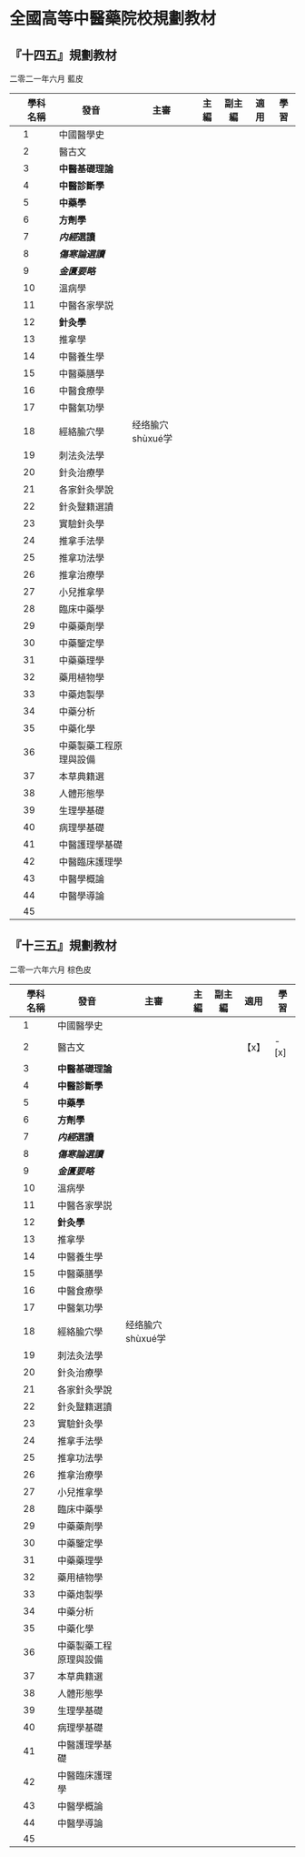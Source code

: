 # 全國高等中醫藥院校規劃教材

## 『十四五』規劃教材
二零二一年六月 藍皮

|      | 學科名稱              | 發音 | 主審 | 主編 | 副主編 | 適用 | 學習 |
| :--: | ------------------ | ---- | ---- | ---- | ---- | ---- | ---- |
||  1   | 中國醫學史           |            |      |      |        ||
|     | 2             | 醫古文 |   |   |   |   |   |
||  3   | **中醫基礎理論**       |            |      |      |        ||
||  4   | **中醫診斷學**         |            |      |      |        ||
||  5   | **中藥學**            |            |      |      |        ||
||  6   | **方劑學**            |            |      |      |        ||
||  7   | ***内經*選讀**        |            |      |      |        ||
||  8   | ***傷寒論選讀***      |            |      |      |        ||
||  9   | ***金匱要略***        |            |      |      |        ||
||  10  | 溫病學                 |            |      |      |        ||
||  11  | 中醫各家學説           |            |      |      |        ||
||  12  | **針灸學**                 |            |      |      |        ||
||  13  | 推拿學                 |            |      |      |        ||
||  14  | 中醫養生學             |            |      |      |        ||
||  15  | 中醫藥膳學             |            |      |      |        ||
||  16  | 中醫食療學             |            |      |      |        ||
||  17  | 中醫氣功學             |            |      |      |        ||
||  18  | 經絡腧穴學             | 经络腧穴shùxué学 |      |      |        ||
||  19  | 刺法灸法學             |            |      |      |        ||
||  20  | 針灸治療學             |            |      |      |        ||
||  21  | 各家針灸學說           |            |      |      |        ||
||  22  | 針灸毉籍選讀           |            |      |      |        ||
||  23  | 實驗針灸學             |            |      |      |        ||
||  24  | 推拿手法學             |            |      |      |        ||
||  25  | 推拿功法學             |            |      |      |        ||
||  26  | 推拿治療學             |            |      |      |        ||
||  27  | 小兒推拿學             |            |      |      |        ||
||  28  | 臨床中藥學             |            |      |      |        ||
||  29  | 中藥藥劑學             |            |      |      |        ||
||  30  | 中藥鑒定學             |            |      |      |        ||
||  31  | 中藥藥理學             |            |      |      |        ||
||  32  | 藥用植物學             |            |      |      |        ||
||  33  | 中藥炮製學             |            |      |      |        ||
||  34  | 中藥分析               |            |      |      |        ||
||  35  | 中藥化學               |            |      |      |        ||
||  36  | 中藥製藥工程原理與設備 |            |      |      |        ||
||  37  | 本草典籍選             |            |      |      |        ||
||  38  | 人體形態學             |            |      |      |        ||
||  39  | 生理學基礎             |            |      |      |        ||
||  40  | 病理學基礎             |            |      |      |        ||
||  41  | 中醫護理學基礎         |            |      |      |        ||
||  42  | 中醫臨床護理學         |            |      |      |        ||
||  43  | 中醫學概論             |            |      |      |        ||
||  44  | 中醫學導論             |            |      |      |        ||
||  45  |                        |            |      |      |        ||

## 『十三五』規劃教材
二零一六年六月 棕色皮

|      | 學科名稱              | 發音  | 主審 | 主編 | 副主編 | 適用 | 學習 |
| :--: | ------------------- | ---- | ---- | ---- | ---- | ---- | ---- |
||  1   | 中國醫學史             |            |      |      |        ||
|     | 2             | 醫古文 |      |      |       |【x】|- [x] |
||  3   | **中醫基礎理論**       |            |      |      |        ||
||  4   | **中醫診斷學**         |            |      |      |        ||
||  5   | **中藥學**            |            |      |      |        ||
||  6   | **方劑學**            |            |      |      |        ||
||  7   | ***内經*選讀**        |            |      |      |        ||
||  8   | ***傷寒論選讀***      |            |      |      |        ||
||  9   | ***金匱要略***        |            |      |      |        ||
||  10  | 溫病學                 |            |      |      |        ||
||  11  | 中醫各家學説           |            |      |      |        ||
||  12  | **針灸學**                 |            |      |      |        ||
||  13  | 推拿學                 |            |      |      |        ||
||  14  | 中醫養生學             |            |      |      |        ||
||  15  | 中醫藥膳學             |            |      |      |        ||
||  16  | 中醫食療學             |            |      |      |        ||
||  17  | 中醫氣功學             |            |      |      |        ||
||  18  | 經絡腧穴學             | 经络腧穴shùxué学 |      |      |        ||
||  19  | 刺法灸法學             |            |      |      |        ||
||  20  | 針灸治療學             |            |      |      |        ||
||  21  | 各家針灸學說           |            |      |      |        ||
||  22  | 針灸毉籍選讀           |            |      |      |        ||
||  23  | 實驗針灸學             |            |      |      |        ||
||  24  | 推拿手法學             |            |      |      |        ||
||  25  | 推拿功法學             |            |      |      |        ||
||  26  | 推拿治療學             |            |      |      |        ||
||  27  | 小兒推拿學             |            |      |      |        ||
||  28  | 臨床中藥學             |            |      |      |        ||
||  29  | 中藥藥劑學             |            |      |      |        ||
||  30  | 中藥鑒定學             |            |      |      |        ||
||  31  | 中藥藥理學             |            |      |      |        ||
||  32  | 藥用植物學             |            |      |      |        ||
||  33  | 中藥炮製學             |            |      |      |        ||
||  34  | 中藥分析               |            |      |      |        ||
||  35  | 中藥化學               |            |      |      |        ||
||  36  | 中藥製藥工程原理與設備 |            |      |      |        ||
||  37  | 本草典籍選             |            |      |      |        ||
||  38  | 人體形態學             |            |      |      |        ||
||  39  | 生理學基礎             |            |      |      |        ||
||  40  | 病理學基礎             |            |      |      |        ||
||  41  | 中醫護理學基礎         |            |      |      |        ||
||  42  | 中醫臨床護理學         |            |      |      |        ||
||  43  | 中醫學概論             |            |      |      |        ||
||  44  | 中醫學導論             |            |      |      |        ||
||  45  |                        |            |      |      |        ||

